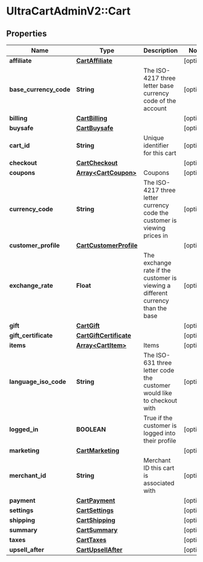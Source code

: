 # UltraCartAdminV2::Cart

## Properties
Name | Type | Description | Notes
------------ | ------------- | ------------- | -------------
**affiliate** | [**CartAffiliate**](CartAffiliate.md) |  | [optional] 
**base_currency_code** | **String** | The ISO-4217 three letter base currency code of the account | [optional] 
**billing** | [**CartBilling**](CartBilling.md) |  | [optional] 
**buysafe** | [**CartBuysafe**](CartBuysafe.md) |  | [optional] 
**cart_id** | **String** | Unique identifier for this cart | [optional] 
**checkout** | [**CartCheckout**](CartCheckout.md) |  | [optional] 
**coupons** | [**Array&lt;CartCoupon&gt;**](CartCoupon.md) | Coupons | [optional] 
**currency_code** | **String** | The ISO-4217 three letter currency code the customer is viewing prices in | [optional] 
**customer_profile** | [**CartCustomerProfile**](CartCustomerProfile.md) |  | [optional] 
**exchange_rate** | **Float** | The exchange rate if the customer is viewing a different currency than the base | [optional] 
**gift** | [**CartGift**](CartGift.md) |  | [optional] 
**gift_certificate** | [**CartGiftCertificate**](CartGiftCertificate.md) |  | [optional] 
**items** | [**Array&lt;CartItem&gt;**](CartItem.md) | Items | [optional] 
**language_iso_code** | **String** | The ISO-631 three letter code the customer would like to checkout with | [optional] 
**logged_in** | **BOOLEAN** | True if the customer is logged into their profile | [optional] 
**marketing** | [**CartMarketing**](CartMarketing.md) |  | [optional] 
**merchant_id** | **String** | Merchant ID this cart is associated with | [optional] 
**payment** | [**CartPayment**](CartPayment.md) |  | [optional] 
**settings** | [**CartSettings**](CartSettings.md) |  | [optional] 
**shipping** | [**CartShipping**](CartShipping.md) |  | [optional] 
**summary** | [**CartSummary**](CartSummary.md) |  | [optional] 
**taxes** | [**CartTaxes**](CartTaxes.md) |  | [optional] 
**upsell_after** | [**CartUpsellAfter**](CartUpsellAfter.md) |  | [optional] 


